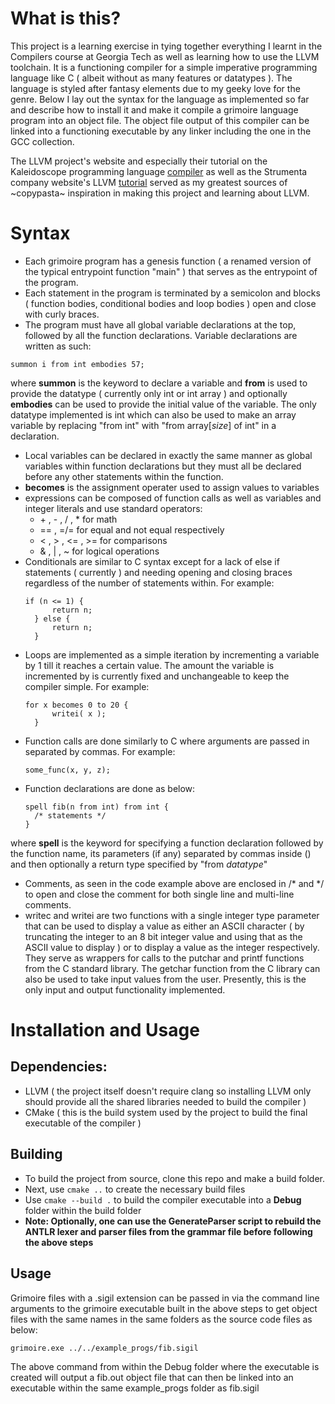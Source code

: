 # What is this?

This project is a learning exercise in tying together everything I learnt in the Compilers course at Georgia Tech as well as learning how to use the LLVM toolchain.
It is a functioning compiler for a simple imperative programming language like C ( albeit without as many features or datatypes ). The language is styled after fantasy
elements due to my geeky love for the genre. Below I lay out the syntax for the language as implemented so far and describe how to install it and make it compile a grimoire language program into an object file.
The object file output of this compiler can be linked into a functioning executable by any linker including the one in the GCC collection.

The LLVM project's website and especially their tutorial on the Kaleidoscope programming language [compiler](https://llvm.org/docs/tutorial/MyFirstLanguageFrontend/index.html) as well as the Strumenta company website's LLVM [tutorial](https://tomassetti.me/a-tutorial-on-how-to-write-a-compiler-using-llvm/) served as my greatest sources of ~copypasta~ inspiration in making this project and learning about LLVM.

# Syntax

- Each grimoire program has a genesis function ( a renamed version of the typical entrypoint function "main" ) that serves as the entrypoint of the program.
- Each statement in the program is terminated by a semicolon and blocks ( function bodies, conditional bodies and loop bodies ) open and close with curly braces.
- The program must have all global variable declarations at the top, followed by all the function declarations. Variable declarations are written as such:

`summon i from int embodies 57;`

where **summon** is the keyword to declare a variable and **from** is used to provide the datatype ( currently only int or int array ) and optionally **embodies** can be used to provide the initial value of the variable.
The only datatype implemented is int which can also be used to make an array variable by replacing "from int" with "from array[_size_] of int" in a declaration.
- Local variables can be declared in exactly the same manner as global variables within function declarations but they must all be declared before any other statements within the function.
- **becomes** is the assignment operater used to assign values to variables
- expressions can be composed of function calls as well as variables and integer literals and use standard operators:
  -  \+ , - , / , * for math
  -  == , =/= for equal and not equal respectively
  -  < , > , <= , >= for comparisons
  -  & , | , ~ for logical operations
- Conditionals are similar to C syntax except for a lack of else if statements ( currently ) and needing opening and closing braces regardless of the number of statements within. For example:
  ```  
  if (n <= 1) {
		return n;
	} else {
		return n;
	}
  ```
- Loops are implemented as a simple iteration by incrementing a variable by 1 till it reaches a certain value. The amount the variable is incremented by is currently fixed and unchangeable to keep the compiler simple. For example:
  ```
  for x becomes 0 to 20 {
		writei( x );
	}
  ```
- Function calls are done similarly to C where arguments are passed in separated by commas. For example:
  ```
  some_func(x, y, z);
  ```
- Function declarations are done as below:
  ```
  spell fib(n from int) from int {
	/* statements */
  }

  ```
where **spell** is the keyword for specifying a function declaration followed by the function name, its parameters (if any) separated by commas inside () and then optionally a return type specified by "from _datatype_"
- Comments, as seen in the code example above are enclosed in /* and \*/ to open and close the comment for both single line and multi-line comments.
- writec and writei are two functions with a single integer type parameter that can be used to display a value as either an ASCII character ( by truncating the integer to an 8 bit integer value and using that as the ASCII value to display ) or to display a value as the integer respectively. They serve as wrappers for calls to the putchar and printf functions from the C standard library. The getchar function from the C library can also be used to take input values from the user. Presently, this is the only input and output functionality implemented.

# Installation and Usage

## Dependencies:
- LLVM ( the project itself doesn't require clang so installing LLVM only should provide all the shared libraries needed to build the compiler )
- CMake ( this is the build system used by the project to build the final executable of the compiler )

## Building
- To build the project from source, clone this repo and make a build folder.
- Next, use `cmake ..` to create the necessary build files
- Use `cmake --build .` to build the compiler executable into a **Debug** folder within the build folder
- **Note: Optionally, one can use the GenerateParser script to rebuild the ANTLR lexer and parser files from the grammar file before following the above steps**

## Usage
Grimoire files with a .sigil extension can be passed in via the command line arguments to the grimoire executable built in the above steps to get object files with the same names in the same folders as the source code files as below:

`grimoire.exe ../../example_progs/fib.sigil`

The above command from within the Debug folder where the executable is created will output a fib.out object file that can then be linked into an executable within the same example_progs folder as fib.sigil


